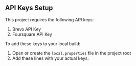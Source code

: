 ﻿## API Keys Setup

This project requires the following API keys:

1. Brevo API Key
2. Foursquare API Key

To add these keys to your local build:

1. Open or create the `local.properties` file in the project root
2. Add these lines with your actual keys: